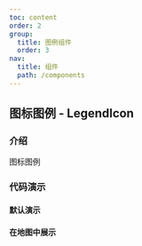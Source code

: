 ```yaml
---
toc: content
order: 2
group:
  title: 图例组件
  order: 3
nav:
  title: 组件
  path: /components
---
```


## 图标图例 - LegendIcon

### 介绍

图标图例

### 代码演示

#### 默认演示

<code src="./demos/default.tsx" defaultShowCode></code>

#### 在地图中展示

<code src="./demos/map-default.tsx" compact defaultShowCode></code>

<API></API>
